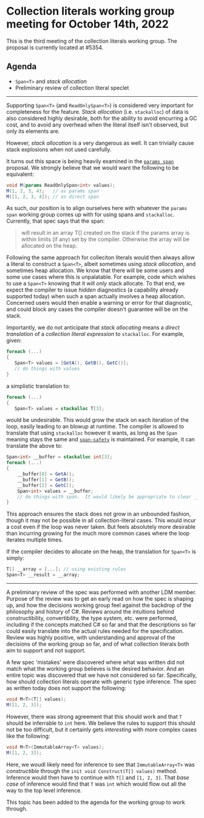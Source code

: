 # Collection literals working group meeting for October 14th, 2022

This is the third meeting of the collection literals working group. The proposal is currently located at #5354.

## Agenda

* `Span<T>` and *stack allocation*
* Preliminary review of collection literal speclet

---

Supporting `Span<T>` (and `ReadOnlySpan<T>`) is considered very important for completeness for the feature.  *Stack allocation* (i.e. `stackalloc`) of data is also considered highly desirable, both for the ability to avoid encurring a GC cost, and to avoid any overhead when the literal itself isn't observed, but only its elements are.

However, *stack allocation* is a very dangerous as well.  It can trivially cause stack explosions when not used carefully.

It turns out this space is being heavily examined in the [`params span`](https://github.com/dotnet/csharplang/blob/main/proposals/params-span.md) proposal.  We strongly believe that we would want the following to be equivalent:

```c#
void M(params ReadOnlySpan<int> values);
M(1, 2, 3, 4);   // as params span
M([1, 2, 3, 4]); // as direct span
```

As such, our position is to align ourselves here with whatever the `params span` working group comes up with for using spans and `stackalloc`.  Currently, that spec says that the span:

> will result in an array T[] created on the stack if the params array is within limits (if any) set by the compiler. Otherwise the array will be allocated on the heap.

Following the same approach for colleciton literals would then always allow a literal to construct a `Span<T>`, albeit sometimes using *stack allocation*, and sometimes heap allocation.  We know that there will be some users and some use cases where this is unpalatable.  For example, code which wishes to use a `Span<T>` knowing that it will *only* stack allocate.  To that end, we expect the compiler to issue *hidden* diagnostics (a capability already supported today) when such a span actually involves a heap allocation.  Concerned users would then enable a warning or error for that diagnostic, and could block any cases the compiler doesn't guarantee will be on the stack.

Importantly, we do not anticipate that *stack allocating* means a *direct translation* of a *collection literal expression* to `stackalloc`.  For example, given:

```c#
foreach (...)
{
   Span<T> values = [GetA(), GetB(), GetC()];
   // do things with values
}
```

a simplistic translation to:

```c#
foreach (...)
{
   Span<T> values = stackalloc T[3];
```

would be undesirable.  This would grow the stack on each iteration of the loop, easily leading to an blowup at runtime.  The compiler is allowed to translate that using `stackalloc` however it wants, as long as the `Span` meaning stays the same and [`span-safety`](https://github.com/dotnet/csharplang/blob/main/proposals/csharp-7.2/span-safety.md) is maintained.  For example, it can translate the above to:

```c#
Span<int> __buffer = stackalloc int[3];
foreach (...)
{
    __buffer[0] = GetA();
    __buffer[1] = GetB();
    __buffer[2] = GetC();
    Span<int> values = __buffer;
    // do things with span.  It would likely be appropriate to clear __buffer when the scope ends.
}
```

This approach ensures the stack does not grow in an unbounded fashion, though it may not be possible in all collection-literal cases.  This would incur a cost even if the loop was never taken.  But feels absolutely more desirable than incurring growing for the much more common cases where the loop iterates multiple times.

If the compiler decides to allocate on the heap, the translation for `Span<T>` is simply:

```c#
T[] __array = [...]; // using existing rules
Span<T> __result = __array;
```

---

A preliminary review of the spec was performed with another LDM member.  Purpose of the review was to get an early read on how the spec is shaping up, and how the decisions working group feel against the backdrop of the philosophy and history of C#.  Reviews around the intuitions behind constructibility, convertibility, the type system, etc. were performed, including if the concepts matched C# so far and that the descriptions so far could easily translate into the actual rules needed for the specification.  Review was highly positive, with understanding and approval of the decisions of the working group so far, and of what collection literals both aim to support and not support.

A few spec 'mistakes' were discovered where what was written did not match what the working group believes is the desired behavior.  And an entire topic was discovered that we have not considered so far.  Specifically, how should collection literals operate with generic type inference.  The spec as written today does not support the following:

```c#
void M<T>(T[] values);
M([1, 2, 3]);
```

However, there was strong agreement that this should work and that `T` should be inferrable to `int` here.  We believe the rules to support this should not be too difficult, but it certainly gets *interesting* with more complex cases like the following:

```c#
void M<T>(ImmutableArray<T> values);
M([1, 2, 3]);
```

Here, we woudl likely need for inference to see that `ImmutableArray<T>` was *constructible* through the `init void Construct(T[] values)` method.  Inference would then have to continue with `T[]` and `[1, 2, 3]`.  That *base case* of inference would find that `T` was `int` which would flow out all the way to the top level inference.

This topic has been added to the agenda for the working group to work through.

